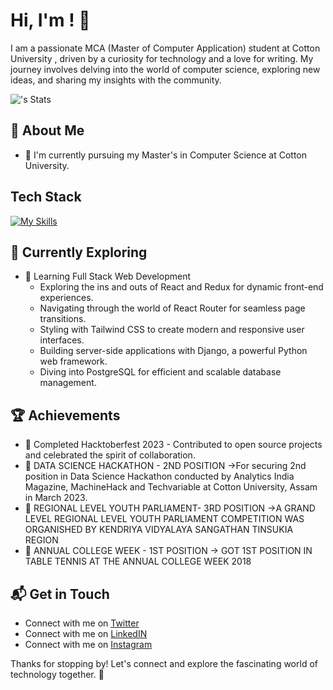 # Hi, I'm <GAURAV CHETTRI>! 👋

I am a passionate MCA (Master of Computer Application) student at Cotton University , driven by a curiosity for technology and a love for writing. My journey involves delving into the world of computer science, exploring new ideas, and sharing my insights with the community.

![<username>'s Stats](https://github-readme-stats.vercel.app/api?username=<username>&theme=vue-dark&show_icons=true&hide_border=true&count_private=true)

## 🚀 About Me

- 🔭 I'm currently pursuing my Master's in Computer Science at Cotton University.
## Tech Stack
[![My Skills](https://skillicons.dev/icons?i=js,html,css,wasm)](https://skillicons.dev)

## 🌱 Currently Exploring

- 🚀 Learning Full Stack Web Development
  - Exploring the ins and outs of React and Redux for dynamic front-end experiences.
  - Navigating through the world of React Router for seamless page transitions.
  - Styling with Tailwind CSS to create modern and responsive user interfaces.
  - Building server-side applications with Django, a powerful Python web framework.
  - Diving into PostgreSQL for efficient and scalable database management.

 ## 🏆 Achievements

- 🌟 Completed Hacktoberfest 2023 - Contributed to open source projects and celebrated the spirit of collaboration.
- 🌟 DATA SCIENCE HACKATHON - 2ND POSITION ->For securing 2nd position in Data Science Hackathon conducted by Analytics India Magazine, MachineHack and Techvariable at Cotton 
     University,  Assam in March 2023.
- 🌟 REGIONAL LEVEL YOUTH PARLIAMENT- 3RD POSITION ->A GRAND LEVEL REGIONAL LEVEL YOUTH PARLIAMENT COMPETITION WAS ORGANISHED BY KENDRIYA VIDYALAYA SANGATHAN TINSUKIA REGION
- 🌟 ANNUAL COLLEGE WEEK - 1ST POSITION -> GOT 1ST POSITION IN TABLE TENNIS AT THE ANNUAL COLLEGE WEEK 2018



## 📬 Get in Touch

- Connect with me on [Twitter](https://twitter.com/GAURAVHARDY1)
- Connect with me on [LinkedIN](https://www.linkedin.com/in/gauravchettri)
- Connect with me on [Instagram](https://www.instagram.com/gauravchettris/)

Thanks for stopping by! Let's connect and explore the fascinating world of technology together. 🚀


